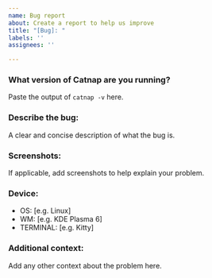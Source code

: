 ```yaml
---
name: Bug report
about: Create a report to help us improve
title: "[Bug]: "
labels: ''
assignees: ''

---
```


### What version of Catnap are you running?
Paste the output of `catnap -v` here.

### Describe the bug:
A clear and concise description of what the bug is.

### Screenshots:
If applicable, add screenshots to help explain your problem.

### Device:
 - OS: [e.g. Linux]
 - WM: [e.g. KDE Plasma 6]
 - TERMINAL: [e.g. Kitty]

### Additional context:
Add any other context about the problem here.
